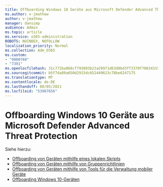 ```yaml
---
title: Offboarding Windows 10 Geräte aus Microsoft Defender Advanced Threat Protection
ms.author: v-jmathew
author: v-jmathew
manager: dansimp
audience: Admin
ms.topic: article
ms.service: o365-administration
ROBOTS: NOINDEX, NOFOLLOW
localization_priority: Normal
ms.collection: Adm_O365
ms.custom:
- "9000760"
- "7391"
ms.openlocfilehash: 31c772ba868cf793093b22a29971d63d8bd3ff3370f70834319a86691d62597e
ms.sourcegitcommit: b5f7da89a650d2915dc652449623c78be6247175
ms.translationtype: MT
ms.contentlocale: de-DE
ms.lasthandoff: 08/05/2021
ms.locfileid: "53967656"
---
```

# <a name="offboard-windows-10-devices-from-microsoft-defender-advanced-threat-protection"></a>Offboarding Windows 10 Geräte aus Microsoft Defender Advanced Threat Protection

Siehe hierzu:

- [Offboarding von Geräten mithilfe eines lokalen Skripts](https://go.microsoft.com/fwlink/?linkid=2143465)
- [Offboarding von Geräten mithilfe von Gruppenrichtlinien](https://go.microsoft.com/fwlink/?linkid=2143632)
- [Offboarding von Geräten mithilfe von Tools für die Verwaltung mobiler Geräte](https://go.microsoft.com/fwlink/?linkid=2143633)
- [Offboarding Windows 10-Geräten](https://go.microsoft.com/fwlink/?linkid=2143629)

